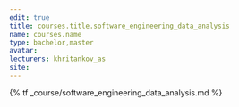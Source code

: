 ```yaml
---
edit: true
title: courses.title.software_engineering_data_analysis
name: courses.name
type: bachelor,master
avatar:
lecturers: khritankov_as
site:
---
```


{% tf _course/software_engineering_data_analysis.md %}

